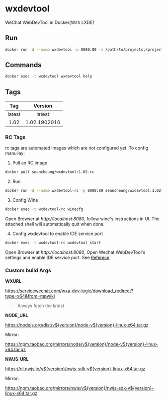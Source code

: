# wxdevtool

WeChat WebDevTool in Docker(With LXDE)

## Run

```bash
docker run -d --name wxdevtool -p 8080:80 -v /path/to/projects:/projects seancheung/wxdevtool:latest
```

## Commands

```bash
docker exec -t wxdevtool wxdevtool help
```

## Tags

|  Tag   |   Version    |
| :----: | :----------: |
| latest |    latest    |
|  1.02  | 1.02.1902010 |

### RC Tags

rc tags are automated images which are not configured yet. To config manullay:

1. Pull an RC image

```bash
docker pull seancheung/wxdevtool:1.02-rc
```

2. Run

```bash
docker run -d --name wxdevtool-rc -p 8080:80 seancheung/wxdevtool:1.02-rc
```

3. Config Wine

```bash
docker exec -t wxdevtool-rc winecfg
```

Open Browser at _http://localhost:8080_, follow wine's instructions in UI. The attached shell will automatically quit when done.

4. Config wxdevtool to enable IDE service port

```bash
docker exec -t wxdevtool-rc wxdevtool start
```

Open Browser at _http://localhost:8080_, Open Wechat WebDevTool's settings and enable IDE service port. See [Referece](https://developers.weixin.qq.com/miniprogram/dev/devtools/cli.html)

### Custom build Args

**WXURL**

https://servicewechat.com/wxa-dev-logic/download_redirect?type=x64&from=mpwiki

> Always fetch the latest

**NODE_URL**

https://nodejs.org/dist/v${version}/node-v${version}-linux-x64.tar.gz

Mirror:

https://npm.taobao.org/mirrors/node/v${version}/node-v${version}-linux-x64.tar.gz

**NWJS_URL**

https://dl.nwjs.io/v${version}/nwjs-sdk-v${version}-linux-x64.tar.gz

Mirror:

https://npm.taobao.org/mirrors/nwjs/v${version}/nwjs-sdk-v${version}-linux-x64.tar.gz
